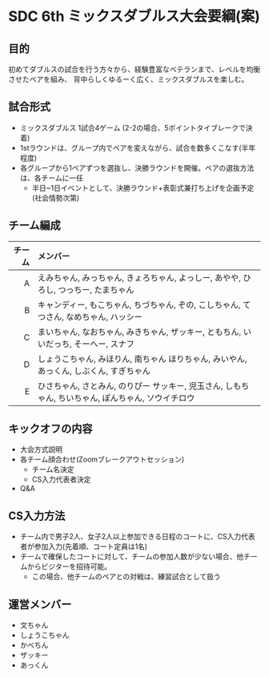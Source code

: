 # SDC 6th ミックスダブルス大会要綱(案)

## 目的

初めてダブルスの試合を行う方々から、経験豊富なベテランまで、レベルを均衡させたペアを組み、
背中らしくゆるーく広く、ミックスダブルスを楽しむ。

## 試合形式

* ミックスダブルス 1試合4ゲーム (2-2の場合、5ポイントタイブレークで決着) 
* 1stラウンドは、グループ内でペアを変えながら、試合を数多くこなす(半年程度)
* 各グループから1ペアずつを選抜し、決勝ラウンドを開催。ペアの選抜方法は、各チームに一任
  * 半日~1日イベントとして、決勝ラウンド+表彰式兼打ち上げを企画予定(社会情勢次第)

## チーム編成

| チーム        | メンバー      |
| -----------: |:-------------|
| A | えみちゃん, みっちゃん, きょろちゃん, よっしー, あやや, ひろし, つっちー, たまちゃん |
| B | キャンディー, もこちゃん, ちづちゃん, ぞの, こしちゃん, てつさん, なめちゃん, ハッシー |
| C | まいちゃん, なおちゃん,  みきちゃん, ザッキー, ともちん, いいだっち, そーへー, スナフ |
| D | しょうこちゃん, みほりん,  南ちゃん ほりちゃん, みいやん,  あっくん, しぶくん, すぎちゃん |
| E | ひさちゃん, さとみん,  のりぴー サッキー, 児玉さん,  しもちゃん, ちいちゃん, ぽんちゃん, ソウイチロウ |

## キックオフの内容

* 大会方式説明
* 各チーム顔合わせ(Zoomブレークアウトセッション)
  * チーム名決定
  * CS入力代表者決定
* Q&A

## CS入力方法

* チーム内で男子2人、女子2人以上参加できる日程のコートに、CS入力代表者が参加入力(先着順、コート定員は1名)
* チームで確保したコートに対して、チームの参加人数が少ない場合、他チームからビジターを招待可能。
  * この場合、他チームのペアとの対戦は、練習試合として扱う

## 運営メンバー

* 文ちゃん
* しょうこちゃん
* かべちん
* ザッキー
* あっくん